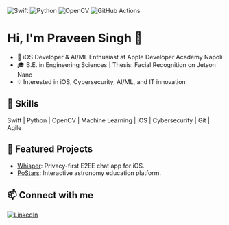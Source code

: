 <!-- Tech Stack Badges -->
![Swift](https://img.shields.io/badge/Swift-FA7343?style=for-the-badge&logo=swift&logoColor=white)
![Python](https://img.shields.io/badge/Python-3776AB?style=for-the-badge&logo=python&logoColor=white)
![OpenCV](https://img.shields.io/badge/OpenCV-5C3EE8?style=for-the-badge&logo=opencv&logoColor=white)
![GitHub Actions](https://img.shields.io/badge/GitHub_Actions-2088FF?style=for-the-badge&logo=github-actions&logoColor=white)


# Hi, I'm Praveen Singh 👋

- 🚀 iOS Developer & AI/ML Enthusiast at Apple Developer Academy Napoli
- 🎓 B.E. in Engineering Sciences | Thesis: Facial Recognition on Jetson Nano
- 💡 Interested in iOS, Cybersecurity, AI/ML, and IT innovation

## 🔧 Skills
Swift | Python | OpenCV | Machine Learning | iOS | Cybersecurity | Git | Agile

## 🌟 Featured Projects
- [Whisper](https://github.com/ChillVeen/Whisper): Privacy-first E2EE chat app for iOS.
- [PoStars](https://github.com/ChillVeen/PoStars): Interactive astronomy education platform.

## 📫 Connect with me

<!-- Social/Contact -->
[![LinkedIn](https://img.shields.io/badge/LinkedIn-blue?style=for-the-badge&logo=linkedin)](https://linkedin.com/in/chillveen)
